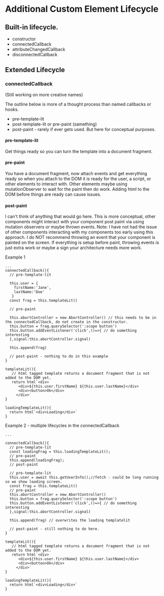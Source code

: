 # Additional Custom Element Lifecycle

## Built-in lifecycle.

* constructor
* connectedCallback
* attributeChangedCallback
* disconnectedCallback

## Extended Lifecycle

### connectedCallback
(Still working on more creative names)

The outline below is more of a thought process than named callbacks or hooks.

* pre-template-lit
* post-template-lit or pre-paint (samething)
* post-paint - rarely if ever gets used. But here for conceptual purposes.

#### pre-template-lit
Get things ready so you can turn the template into a document fragment.

#### pre-paint
You have a document fragment, now attach events and get everything ready so when you attach to the DOM it is ready for the user, a script, or other elements to interact with. Other elements maybe using mutationObserver to wait for the paint then do work. Adding html to the DOM before things are ready can cause issues.

#### post-paint
I can't think of anything that would go here. This is more conceptual, other components might interact with your component post paint via using mutation observers or maybe thrown events. Note: I have not had the issue of other components interacting with my components too early using this approach. I do NOT recommend throwing an event that your component is painted on the screen. If everything is setup before paint, throwing events is just extra work or maybe a sign your architecture needs more work.

Example 1
```
...
connectedCallback(){
  // pre-template-lit
  
  this.user = {
    firstName:'Jane',
    lastName:'Doe'
   }
  const frag = this.templateLit()
  
  // pre-paint
  
  this.abortController = new AbortController() // this needs to be in the connectedCallback, do not create in the constructor.
  this.button = frag.querySelector(':scope button')
  this.button.addEventListener('click',()=>{ // do something interesting
  },signal:this.abortController.signal)
  
  this.append(frag)
  
  // post-paint - nothing to do in this example
}

templateLit(){
   // html tagged template returns a document fragment that is not added to the DOM yet.
   return html`<div>
      <div>${this.user.firstName} ${this.user.lastName}</div>
      <div><button>Ok</div>
     </div>`
}

loadingTemplateLit(){
  return html`<div>Loading</div>`
}
```


Example 2 - multiple lifecycles in the connectedCallback
```
...

connectedCallback(){
  // pre-template-lit 
  const loadingFrag = this.loadingTemplateLit();
  // pre-paint 
  this.append(loadingFrag);
  // post-paint
  
  // pre-template-lit
  this.user = await this.getUserInfo();//fetch - could be long running so we show loading screen.
  const frag = this.templateLit()
  // pre-paint
  this.abortController = new AbortController()
  this.button = frag.querySelector(':scope button')
  this.button.addEventListener('click',()=>{ // do something interesting
  },signal:this.abortController.signal)
  
  this.append(frag) // overwrites the loading templatelit
  
  // post-paint - still nothing to do here.
}

templateLit(){
   // html tagged template returns a document fragment that is not added to the DOM yet.
   return html`<div>
      <div>${this.user.firstName} ${this.user.lastName}</div>
      <div><button>Ok</div>
     </div>`
}

loadingTemplateLit(){
  return html`<div>Loading</div>`
}
```
